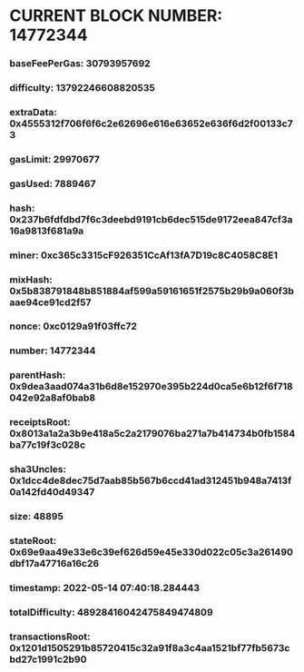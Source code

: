 # CURRENT BLOCK NUMBER: 14772344

### baseFeePerGas: 30793957692
### difficulty: 13792246608820535
### extraData: 0x4555312f706f6f6c2e62696e616e63652e636f6d2f00133c73
### gasLimit: 29970677
### gasUsed: 7889467
### hash: 0x237b6fdfdbd7f6c3deebd9191cb6dec515de9172eea847cf3a16a9813f681a9a
### miner: 0xc365c3315cF926351CcAf13fA7D19c8C4058C8E1
### mixHash: 0x5b838791848b851884af599a59161651f2575b29b9a060f3baae94ce91cd2f57
### nonce: 0xc0129a91f03ffc72
### number: 14772344
### parentHash: 0x9dea3aad074a31b6d8e152970e395b224d0ca5e6b12f6f718042e92a8af0bab8
### receiptsRoot: 0x8013a1a2a3b9e418a5c2a2179076ba271a7b414734b0fb1584ba77c19f3c028c
### sha3Uncles: 0x1dcc4de8dec75d7aab85b567b6ccd41ad312451b948a7413f0a142fd40d49347
### size: 48895
### stateRoot: 0x69e9aa49e33e6c39ef626d59e45e330d022c05c3a261490dbf17a47716a16c26
### timestamp: 2022-05-14 07:40:18.284443
### totalDifficulty: 48928416042475849474809
### transactionsRoot: 0x1201d1505291b85720415c32a91f8a3c4aa1521bf77fb5673cbd27c1991c2b90
